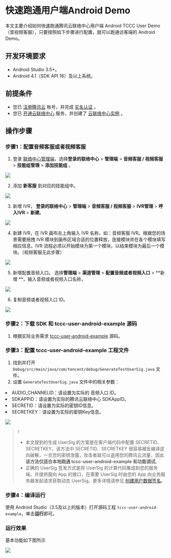 # 快速跑通用户端Android Demo

本文主要介绍如何快速跑通腾讯云联络中心用户端 Android TCCC User Demo（音视频客服），只要按照如下步骤进行配置，就可以跑通访客端的 Android Demo。

## 开发环境要求
- Android Studio 3.5+。
- Android 4.1（SDK API 16）及以上系统。

## 前提条件
- 您已 [注册腾讯云](https://cloud.tencent.com/document/product/378/17985) 账号，并完成 [实名认证](https://cloud.tencent.com/document/product/378/3629) 。
- 您已 [开通云联络中心](https://cloud.tencent.com/document/product/679/48028#.E6.AD.A5.E9.AA.A41.EF.BC.9A.E5.87.86.E5.A4.87.E5.B7.A5.E4.BD.9C) 服务，并创建了 [云联络中心实例](https://cloud.tencent.com/document/product/679/48028#.E6.AD.A5.E9.AA.A42.EF.BC.9A.E5.88.9B.E5.BB.BA.E4.BA.91.E5.91.BC.E5.8F.AB.E4.B8.AD.E5.BF.83.E5.AE.9E.E4.BE.8B) 。

## 操作步骤
[](id:step1)
### 步骤1：配置音频客服或者视频客服
1. 登录 [联络中心管理端](https://tccc.qcloud.com/login)，选择**登录的联络中心** > **管理端** > **音频客服 / 视频客服** > **技能组管理** > **添加技能组** 。

![](https://qcloudimg.tencent-cloud.cn/image/document/fae6c3b42347a16a06f0dda49dfc0f48.png)

2. 添加 **新客服** 到对应的技能组中。

![](https://qcloudimg.tencent-cloud.cn/image/document/09f724109a6e89aa5d645725d8fa7440.png)

3. 新增 IVR， **登录的联络中心** > **管理端** > **音频客服 / 视频客服** > **IVR管理** > **呼入IVR** > **新建**。

![](https://qcloudimg.tencent-cloud.cn/image/document/ac2d7643f2be4c01d9cd8de03a981db4.png)

4. 新建 IVR，在 IVR 画布左上角输入 IVR 名称，如：音频客服 IVR。根据您的场景需要拖拽 IVR 模块到画布区域合适的位置释放，连接模块并在各个模块填写相应信息。IVR 流程必须以开始模块为第一个模块，以结束模块为最后一个模块。（视频客服无此步骤）

![](https://qcloudimg.tencent-cloud.cn/image/document/d05ee5a7c6d0cbaa8f747f48f1d92597.png)

5. 新增配置音频入口。 选择**管理端** > **渠道管理** > **配置音频或者视频入口** > **新增 **，输入音频或者视频入口名称，

![](https://qcloudimg.tencent-cloud.cn/image/document/fd65a7d5f1e2ce995ab908c28f70a761.png)

6. 复制音频或者视频入口 ID。

![](https://qcloudimg.tencent-cloud.cn/image/document/e69f60d860d3e98da2d827e19766d0b5.png)

[](id:step2)
### 步骤2：下载 SDK 和 tccc-user-android-example 源码
1. 根据实际业务需求 [tccc-user-android-example](https://github.com/TencentCloud/tccc-user-android-example) 源码。

[](id:step3)
### 步骤3：配置 tccc-user-android-example 工程文件
1. 找到并打开 `Debug/src/main/java/com/tencent/debug/GenerateTestUserSig.java` 文件。
3. 设置 `GenerateTestUserSig.java` 文件中的相关参数：
   <ul>
  <li/>AUDIO_CHANNELID：请设置为实际的 音频入口 ID。
  <li/>SDKAPPID：请设置为实际的腾讯云联络中心 SDKAppID。
	<li/>SECRETID：请设置为实际的密钥ID信息。
  <li/>SECRETKEY：请设置为实际的密钥Key信息。
  </ul>


![](https://qcloudimg.tencent-cloud.cn/image/document/83110c9d1dd003c0dc47e27dde352098.png)


>!
>- 本文提到的生成 UserSig 的方案是在客户端代码中配置 SECRETID、SECRETKEY，该方法中 SECRETID、SECRETKEY 很容易被反编译逆向破解，一旦您的密钥泄露，攻击者就可以盗用您的腾讯云流量，因此**该方法仅适合本地跑通 tccc-user-android-example 和功能调试**。
>- 正确的 UserSig 签发方式是将 UserSig 的计算代码集成到您的服务端，并提供面向 App 的接口，在需要 UserSig 时由您的 App 向业务服务器发起请求获取动态 UserSig。更多详情请参见 [创建用户数据签名](https://cloud.tencent.com/document/product/679/58260)。


### 步骤4：编译运行
使用 Android Studio（3.5及以上的版本）打开源码工程 `tccc-user-android-example`，单击**运行**即可。

### 运行效果
基本功能如下图所示

![](https://qcloudimg.tencent-cloud.cn/raw/c90d746b96c9fd935353d4a50853bb08.png)
